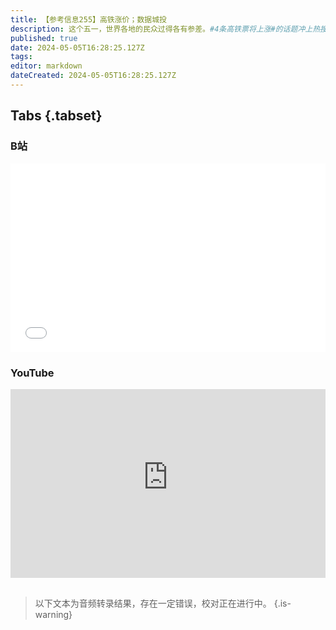 ```yaml
---
title: 【参考信息255】高铁涨价；数据城投
description: 这个五一，世界各地的民众过得各有参差。#4条高铁票将上涨#的话题冲上热搜，武广高铁、沪杭客专、沪昆客专、杭甬客专的运营公司一起公告涨票。这次涨20%，是高铁涨价最大的一次。去年介绍过湖南衡阳“政务数据第一拍”，公示5天就暂停，但公共数据利用已是大趋势，尤其是地不好卖了，“数据城投”跑步进场，成为地方融资新渠道。卢旺达大屠杀30周年，法承认当年没有及时阻止是有责任的，英国则给卢旺达找了条新财路。
published: true
date: 2024-05-05T16:28:25.127Z
tags: 
editor: markdown
dateCreated: 2024-05-05T16:28:25.127Z
---
```


## Tabs {.tabset}
### B站
<div style="position: relative; padding: 30% 45%;">
<iframe style="position: absolute; width: 100%; height: 100%; left: 0; top: 0;" src="//player.bilibili.com/player.html?&bvid=BV1MJ4m1J7Up&page=1&as_wide=1&high_quality=1&danmaku=1&autoplay=0" scrolling="no" border="0" frameborder="no" framespacing="0" allowfullscreen="true"></iframe>
</div>

### YouTube
<div style="position: relative; padding: 30% 45%;">
<iframe style="position: absolute; top: 0; left: 0; width: 100%; height: 100%;" src="https://www.youtube-nocookie.com/embed/YouTubeVID" title="YouTube video player" frameborder="0" allow="accelerometer; autoplay; clipboard-write; encrypted-media; gyroscope; picture-in-picture" allowfullscreen></iframe>
</div>

## 

> 以下文本为音频转录结果，存在一定错误，校对正在进行中。
{.is-warning}


